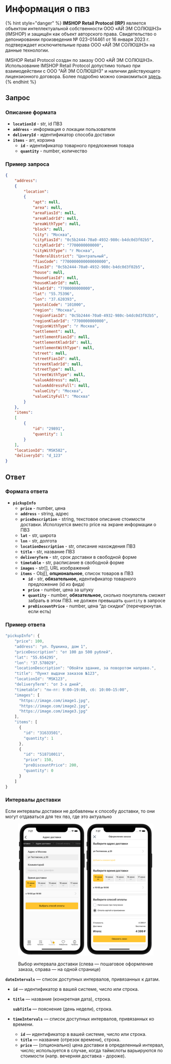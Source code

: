 # Информация о пвз

{% hint style="danger" %}
**IMSHOP Retail Protocol (IRP)** является объектом интеллектуальной собственности ООО «АЙ ЭМ СОЛЮШНЗ» (IMSHOP) и защищён как объект авторского права. Свидетельство о депонировании произведения № 023-014461 от 16 января 2023 г. подтверждает исключительные права ООО «АЙ ЭМ СОЛЮШНЗ» на данные технологии.

IMSHOP Retail Protocol создан по заказу ООО «АЙ ЭМ СОЛЮШНЗ». Использование IMSHOP Retail Protocol допустимо только при взаимодействии с ООО "АЙ ЭМ СОЛЮШНЗ" и наличии действующего лицензионного договора. Более подробно можно ознакомиться [здесь](../../api-license.md).
{% endhint %}

## Запрос

### Описание формата

* **`locationId`** - str, id ПВЗ
* **`address`** - информация о локации пользователя
* **`deliveryId`** - идентификатор способа доставки
* **`items`** - arr, корзина
  * **`id`** - идентификатор товарного предложения товара
  * **`quantity`** - number, количество

### Пример запроса

```json
{
    "address":
    {
        "location":
        {
            "apt": null,
            "area": null,
            "areaFiasId": null,
            "areaKladrId": null,
            "areaWithType": null,
            "block": null,
            "city": "Москва",
            "cityFiasId": "0c5b2444-70a0-4932-980c-b4dc0d3f02b5",
            "cityKladrId": "7700000000000",
            "cityWithType": "г Москва",
            "federalDistrict": "Центральный",
            "fiasCode": "7700000000000000000",
            "fiasId": "0c5b2444-70a0-4932-980c-b4dc0d3f02b5",
            "house": null,
            "houseFiasId": null,
            "houseKladrId": null,
            "kladrId": "7700000000000",
            "lat": "55.75396",
            "lon": "37.620393",
            "postalCode": "101000",
            "region": "Москва",
            "regionFiasId": "0c5b2444-70a0-4932-980c-b4dc0d3f02b5",
            "regionKladrId": "7700000000000",
            "regionWithType": "г Москва",
            "settlement": null,
            "settlementFiasId": null,
            "settlementKladrId": null,
            "settlementWithType": null,
            "street": null,
            "streetFiasId": null,
            "streetKladrId": null,
            "streetType": null,
            "streetWithType": null,
            "valueAddress": null,
            "valueAddressFull": null,
            "valueCity": "Москва",
            "valueCityFull": "Москва"
        }
    },
    "items":
    [
        {
            "id": "29891",
            "quantity": 1
        }
    ],
    "locationId": "MSK582",
    "deliveryId": "d_123"
}
```

## Ответ

### Формата ответа

* **`pickupInfo`**
  * **`price`** - number, цена
  * **`address`** - string, адрес
  * **`priceDescription`** - string, текстовое описание стоимости доставки. Исползуется вместо price на экране информации о ПВЗ
  * **`lat`** - str, широта
  * **`lon`** - str, долгота
  * **`locationDescription`** - str, описание нахождения ПВЗ
  * **`title`** - str, название ПВЗ
  * **`deliveryTerm`** - str, срок доставки в свободной форме
  * **`timetable`** - str, расписание в свободной форме
  * **`images`** - str\[], URL изображений
  * **`items`** - Obj\[], **опциональное**, список товаров в ПВЗ&#x20;
    * **`id`** - str, **обязательное,** идентификатор товарного предложение (id из фида)
    * **`price`** - number, цена за штуку
    * **`quantity`** - number, **обязательное,** сколько покупатель сможет забрать в этом ПВЗ. не должен превышать `quantity` в запросе
    * **`preDiscountPrice`** - number, цена “до скидки” (перечеркнутая. если есть)

### Пример ответа

```javascript
"pickupInfo": {
    "price": 100,
    "address": "ул. Пушкина, дом 1",
    "priceDescription": "от 100 до 500 рублей",
    "lat": "55.654295",
    "lon": "37.578029",
    "locationDescription": "Обойти здание, за поворотом направо.",
    "title": "Пункт выдачи заказов №123",
    "locationId": "MSK123",
    "deliveryTerm": "от 3-х дней",
    "timetable": "пн-пт: 9:00–19:00, сб: 10:00–15:00",
    "images": [
      "https://image.com/image1.jpg",
      "https://image.com/image2.jpg",
      "https://image.com/image3.jpg"
    ],
    "items": [
      {
        "id": "31633501",
        "quantity": 1
      },
      {
        "id": "518710011",
        "price": 150,
        "preDiscountPrice": 200,
        "quantity": 0
      }
    ]
}
```

### Интервалы доставки

Если интервалы доставки не добавлены к способу доставки, то они могут отдаваться для тех пвз, где это актуально

<figure><img src="../../.gitbook/assets/untitled(1).png" alt=""><figcaption><p>Выбор интервала доставки (слева — пошаговое оформление заказа, справа — на одной странице)</p></figcaption></figure>

**`dateIntervals`** — список доступных интервалов, привязанных к датам.

* **`id`** — идентификатор в вашей системе, число или строка.
*   **`title`** — название (конкретная дата), строка.

    **`subTitle`** — пояснение (день недели), строка.
* **`timeIntervals`** — список доступных интервалов, привязанных ко времени.
  * **`id`** — идентификатор в вашей системе, число или строка.
  * **`title`** — название (отрезок времени), строка.
  * **`price`** — (опционально) цена доставки в определенный интервал, число; используется в случае, когда таймслоты варьируются по стоимости (напр. вечерняя доставка - дороже).
